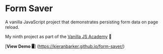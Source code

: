 # Form Saver

A vanilla JavaScript project that demonstrates persisting form data on page reload.

My ninth project as part of the [Vanilla JS Academy](https://vanillajsacademy.com/) 🤠

[**View Demo 🖥**] (https://kieranbarker.github.io/form-saver/)
